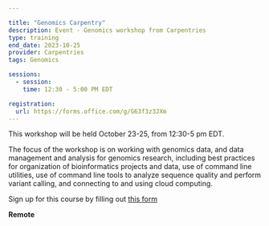 ```yaml
---

title: "Genomics Carpentry"
description: Event - Genomics workshop from Carpentries
type: training
end_date: 2023-10-25
provider: Carpentries
tags: Genomics

sessions: 
  - session:
    time: 12:30 - 5:00 PM EDT

registration: 
  url: https://forms.office.com/g/G63f3z3JXm
---
```


This workshop will be held October 23-25, from 12:30-5 pm EDT.

The focus of the workshop is on working with genomics data, and data management and analysis for genomics research, including best practices for organization of bioinformatics projects and data, use of command line utilities, use of command line tools to analyze sequence quality and perform variant calling, and connecting to and using cloud computing. <!--excerpt-->

Sign up for this course by filling out [this form](https://forms.office.com/g/G63f3z3JXm)

**Remote**
